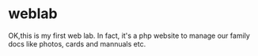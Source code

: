 # weblab
OK,this is my first web lab.
In fact, it's a php website to manage our family docs like photos, cards and mannuals etc.

